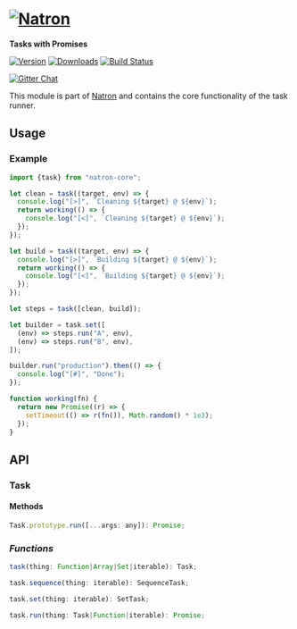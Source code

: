 # [![Natron][natron-img]][natron-url]

[natron-img]: http://static.natronjs.com/img/natronjs.svg
[natron-url]: http://natronjs.com/

**Tasks with Promises**

[![Version][npm-img]][npm-url]
[![Downloads][dlm-img]][npm-url]
[![Build Status][travis-img]][travis-url]

[![Gitter Chat][gitter-img]][gitter-url]

[npm-img]: https://img.shields.io/npm/v/natron-core.svg
[npm-url]: https://npmjs.org/package/natron-core
[dlm-img]: https://img.shields.io/npm/dm/natron-core.svg
[travis-img]: https://travis-ci.org/natronjs/natron-core.svg
[travis-url]: https://travis-ci.org/natronjs/natron-core
[gitter-img]: https://badges.gitter.im/Join%20Chat.svg
[gitter-url]: https://gitter.im/natronjs/natron

This module is part of [Natron][natron-url] and contains the core functionality of the task runner.

## Usage
### Example

```js
import {task} from "natron-core";

let clean = task((target, env) => {
  console.log("[>]", `Cleaning ${target} @ ${env}`);
  return working(() => {
    console.log("[<]", `Cleaning ${target} @ ${env}`);
  });
});

let build = task((target, env) => {
  console.log("[>]", `Building ${target} @ ${env}`);
  return working(() => {
    console.log("[<]", `Building ${target} @ ${env}`);
  });
});

let steps = task([clean, build]);

let builder = task.set([
  (env) => steps.run("A", env),
  (env) => steps.run("B", env),
]);

builder.run("production").then(() => {
  console.log("[#]", "Done");
});
```

```js
function working(fn) {
  return new Promise((r) => {
    setTimeout(() => r(fn()), Math.random() * 1e3);
  });
}
```

## API

### Task
#### Methods

```js
Task.prototype.run([...args: any]): Promise;
```

### _Functions_

```js
task(thing: Function|Array|Set|iterable): Task;
```

```js
task.sequence(thing: iterable): SequenceTask;
```

```js
task.set(thing: iterable): SetTask;
```

```js
task.run(thing: Task|Function|iterable): Promise;
```
